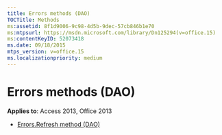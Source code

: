 ```yaml
---
title: Errors methods (DAO)
TOCTitle: Methods
ms:assetid: 8f1d9006-9c98-4d5b-9dec-57cb846b1e70
ms:mtpsurl: https://msdn.microsoft.com/library/Dn125294(v=office.15)
ms:contentKeyID: 52073418
ms.date: 09/18/2015
mtps_version: v=office.15
ms.localizationpriority: medium
---
```


# Errors methods (DAO)

**Applies to**: Access 2013, Office 2013

- [Errors.Refresh method (DAO)](errors-refresh-method-dao.md)

